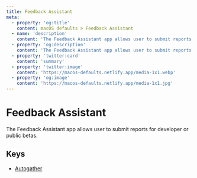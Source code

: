 ```yaml
---
title: Feedback Assistant
meta:
  - property: 'og:title'
    content: macOS defaults > Feedback Assistant
  - name: 'description'
    content: 'The Feedback Assistant app allows user to submit reports for developer or public betas.'
  - property: 'og:description'
    content: 'The Feedback Assistant app allows user to submit reports for developer or public betas.'
  - property: 'twitter:card'
    content: 'summary'
  - property: 'twitter:image'
    content: 'https://macos-defaults.netlify.app/media-1x1.webp'
  - property: 'og:image'
    content: 'https://macos-defaults.netlify.app/media-1x1.jpg'
---
```


# Feedback Assistant

The Feedback Assistant app allows user to submit reports for developer or public betas.

## Keys

- [Autogather](./autogather.md)
